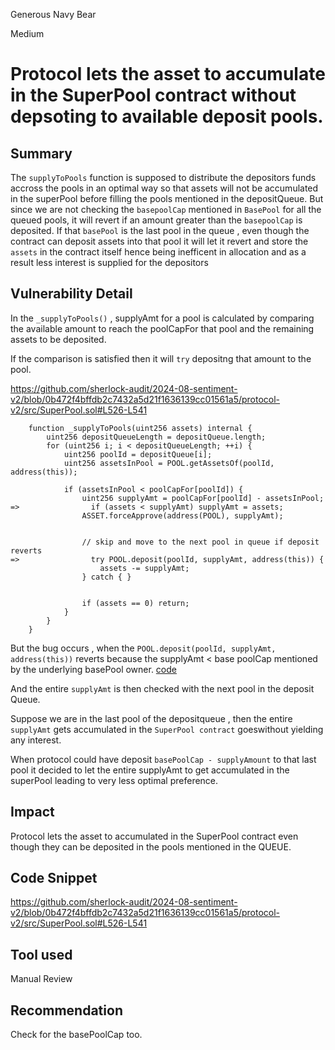 Generous Navy Bear

Medium

# Protocol lets the asset to accumulate in the SuperPool contract without depsoting to available deposit pools.

## Summary
The `supplyToPools` function is supposed to distribute the depositors funds accross the pools in an optimal way so that assets will not be accumulated in the superPool before filling the pools mentioned in the depositQueue.
But since we are not checking the `basepoolCap` mentioned in `BasePool` for all the queued pools, it will revert if an amount greater than the `basepoolCap` is deposited.
If  that `basePool` is the last pool in the queue , even though the contract can deposit assets into that pool it will let it revert and store the `assets` in the contract itself hence being inefficent in allocation and as a result less interest is supplied for the depositors

## Vulnerability Detail


In the `_supplyToPools()` , supplyAmt for a pool is calculated by comparing the available amount to reach the poolCapFor that pool and the remaining assets to be deposited.

If the comparison is satisfied then it will `try` depositng that amount to the pool.


https://github.com/sherlock-audit/2024-08-sentiment-v2/blob/0b472f4bffdb2c7432a5d21f1636139cc01561a5/protocol-v2/src/SuperPool.sol#L526-L541

```solidity
    function _supplyToPools(uint256 assets) internal {
        uint256 depositQueueLength = depositQueue.length;
        for (uint256 i; i < depositQueueLength; ++i) {
            uint256 poolId = depositQueue[i];
            uint256 assetsInPool = POOL.getAssetsOf(poolId, address(this));

            if (assetsInPool < poolCapFor[poolId]) {
                uint256 supplyAmt = poolCapFor[poolId] - assetsInPool;
=>                if (assets < supplyAmt) supplyAmt = assets;
                ASSET.forceApprove(address(POOL), supplyAmt);


                // skip and move to the next pool in queue if deposit reverts
=>                try POOL.deposit(poolId, supplyAmt, address(this)) {
                    assets -= supplyAmt;
                } catch { }


                if (assets == 0) return;
            }
        }
    }

```

But the bug occurs , when the `POOL.deposit(poolId, supplyAmt, address(this))` reverts because the supplyAmt < base poolCap mentioned by the underlying basePool owner.  [code](https://github.com/sherlock-audit/2024-08-sentiment-v2/blob/0b472f4bffdb2c7432a5d21f1636139cc01561a5/protocol-v2/src/Pool.sol#L320)

And the entire `supplyAmt` is then checked with the next pool in the deposit Queue.

Suppose we are in the last pool of the depositqueue , then the entire `supplyAmt` gets accumulated  in the `SuperPool contract` goeswithout yielding any interest.

When protocol could have deposit `basePoolCap - supplyAmount` to that last pool it decided to let the entire supplyAmt to get accumulated in the superPool leading to very less optimal preference. 



## Impact
Protocol lets the asset to accumulated in the SuperPool contract even though they can be deposited in the pools mentioned in the QUEUE.


## Code Snippet
https://github.com/sherlock-audit/2024-08-sentiment-v2/blob/0b472f4bffdb2c7432a5d21f1636139cc01561a5/protocol-v2/src/SuperPool.sol#L526-L541
## Tool used

Manual Review

## Recommendation
Check for the basePoolCap too.